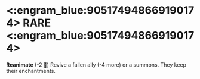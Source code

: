 # <:engram_blue:905174948669190174> RARE <:engram_blue:905174948669190174>

**Reanimate** (-2 :large_blue_diamond:) Revive a fallen ally (-4 more) or a summons. They keep their enchantments. 
